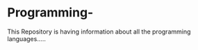 Programming-
============
This Repository is having information about all the programming languages.....
